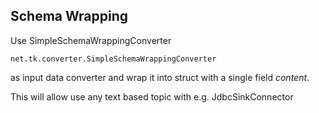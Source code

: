 ## Schema Wrapping

Use SimpleSchemaWrappingConverter
```
net.tk.converter.SimpleSchemaWrappingConverter
```
as input data converter and wrap it into struct with a single field 
*content*.

This will allow use any text based topic with e.g. JdbcSinkConnector
